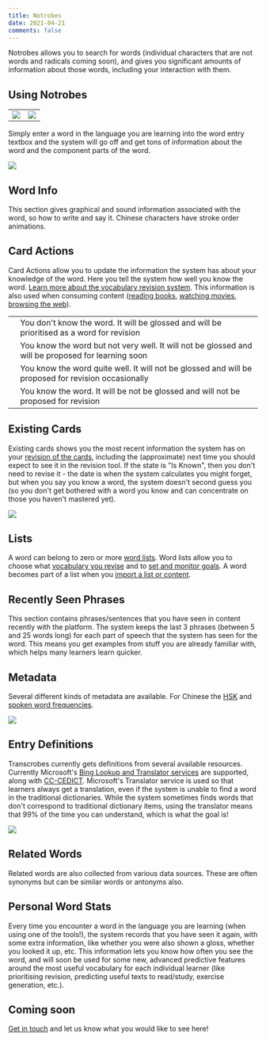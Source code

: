 ```yaml
---
title: Notrobes
date: 2021-04-21
comments: false
---
```


Notrobes allows you to search for words (individual characters that are not words and radicals coming soon), and gives you significant amounts of information about those words, including your interaction with them.

## Using Notrobes

<table>
<tr><td><img src="/img/notrobes/entry.png"/></td><td> <img src="/img/notrobes/hao.png"/></td></tr>
</table>

Simply enter a word in the language you are learning into the word entry textbox and the system will go off and get tons of information about the word and the component parts of the word.

<img src="/img/notrobes/hao1.png"/>

## Word Info
This section gives graphical and sound information associated with the word, so how to write and say it. Chinese characters have stroke order animations.

## Card Actions
Card Actions allow you to update the information the system has about your knowledge of the word. Here you tell the system how well you know the word. [Learn more about the vocabulary revision system](/page/software/learn/repetrobes). This information is also used when consuming content ([reading books](/page/software/learn/boocrobes), [watching movies](/page/software/learn/moocrobes), [browsing the web](/page/software/learn/brocrobes)).

<table>
<tr><td><i class="fas fa-frown fa-3x" style="color: blue"></i></td><td> You don't know the word. It will be glossed and will be prioritised as a word for revision</td></tr>
<tr><td><i class="fas fa-meh fa-3x" style="color: blue"></i></td><td>You know the word but not very well. It will not be glossed and will be proposed for learning soon</td></tr>
<tr><td><i class="fas fa-smile fa-3x" style="color: blue"></i></td><td>You know the word quite well. It will not be glossed and will be proposed for revision occasionally</td></tr>
<tr><td><i class="fas fa-check fa-3x" style="color: blue"></i></td><td>You know the word. It will be not be glossed and will not be proposed for revision</td></tr>
</table>

## Existing Cards
Existing cards shows you the most recent information the system has on your [revision of the cards](/page/software/learn/repetrobes), including the (approximate) next time you should expect to see it in the revision tool. If the state is "Is Known", then you don't need to revise it - the date is when the system calculates you might forget, but when you say you know a word, the system doesn't second guess you (so you don't get bothered with a word you know and can concentrate on those you haven't mastered yet).

<img src="/img/notrobes/hao2.png"/>

## Lists
A word can belong to zero or more [word lists](/page/software/configure/wordlists). Word lists allow you to choose what [vocabulary you revise](/page/software/learn/repetrobes) and to [set and monitor goals](/page/software/configure/goals). A word becomes part of a list when you [import a list or content](/page/software/configure/imports).

## Recently Seen Phrases
This section contains phrases/sentences that you have seen in content recently with the platform. The system keeps the last 3 phrases (between 5 and 25 words long) for each part of speech that the system has seen for the word. This means you get examples from stuff you are already familiar with, which helps many learners learn quicker.

## Metadata
Several different kinds of metadata are available. For Chinese the [HSK](https://en.wikipedia.org/wiki/Hanyu_Shuiping_Kaoshi) and [spoken word frequencies](https://www.ugent.be/pp/experimentele-psychologie/en/research/documents/subtlexch/overview.htm).

<img src="/img/notrobes/hao3.png"/>

## Entry Definitions

Transcrobes currently gets definitions from several available resources. Currently Microsoft's <a href="https://www.microsoft.com/en-us/translator/business/translator-api/">Bing Lookup and Translator services</a> are supported, along with <a href="https://cc-cedict.org/editor/editor.php">CC-CEDICT</a>. Microsoft's Translator service is used so that learners always get a translation, even if the system is unable to find a word in the traditional dictionaries. While the system sometimes finds words that don't correspond to traditional dictionary items, using the translator means that 99% of the time you can understand, which is what the goal is!

<img src="/img/notrobes/hao4.png"/>

## Related Words

Related words are also collected from various data sources. These are often synonyms but can be similar words or antonyms also.

## Personal Word Stats
Every time you encounter a word in the language you are learning (when using one of the tools!), the system records that you have seen it again, with some extra information, like whether you were also shown a gloss, whether you looked it up, etc. This information lets you know how often you see the word, and will soon be used for some new, advanced predictive features around the most useful vocabulary for each individual learner (like prioritising revision, predicting useful texts to read/study, exercise generation, etc.).

## Coming soon
[Get in touch](/page/contact) and let us know what you would like to see here!

